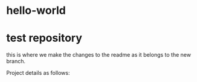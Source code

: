 # hello-world
test repository
===============
this is where we make the changes to the readme as it belongs to the new branch.

Project details as follows:
